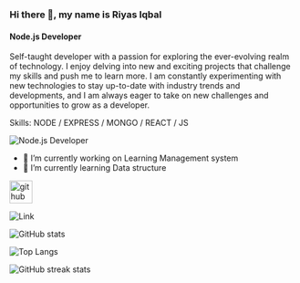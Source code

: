 ### Hi there 👋, my name is Riyas Iqbal
#### Node.js Developer

Self-taught developer with a passion for exploring the ever-evolving realm of technology. I enjoy delving into new and exciting projects that challenge my skills and push me to learn more. I am constantly experimenting with new technologies to stay up-to-date with industry trends and developments, and I am always eager to take on new challenges and opportunities to grow as a developer.

Skills: NODE / EXPRESS / MONGO / REACT / JS 

![Node.js Developer](https://media.licdn.com/dms/image/D5616AQEgQ42Iy13yTQ/profile-displaybackgroundimage-shrink_350_1400/0/1673327637308?e=1679529600&v=beta&t=u7CpAdx_aAjLRJKVruOXb_H7vK9Ai5OD1Ahk_yIZJnU)



- 🔭 I’m currently working on Learning Management system 
- 🌱 I’m currently learning Data structure


[<img src='https://cdn.jsdelivr.net/npm/simple-icons@3.0.1/icons/github.svg' alt='github' height='40'>](https://github.com/Riyas-iqbal)  

![Link](https://komarev.com/ghpvc/?username=Riyas-iqbal&color=green)

![GitHub stats](https://github-readme-stats.vercel.app/api?username=Riyas-iqbal&show_icons=true)  

![Top Langs](https://github-readme-stats.vercel.app/api/top-langs/?username=Riyas-iqbal&layout=compact)

![GitHub streak stats](https://streak-stats.demolab.com/?user=Riyas-iqbal)  

